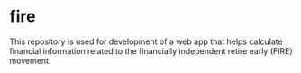 # fire
This repository is used for development of a web app that helps calculate financial information related to the financially independent retire early (FIRE) movement. 
